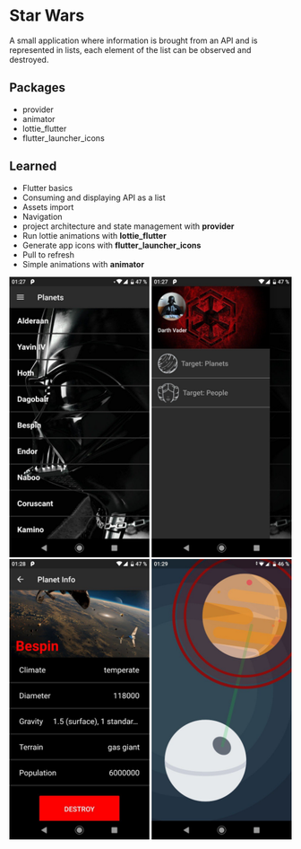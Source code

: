 # Star Wars

A small application where information is brought from an API and is represented in lists, each element of the list can be observed and destroyed.

## Packages

- provider
- animator
- lottie_flutter
- flutter_launcher_icons

## Learned

- Flutter basics
- Consuming and displaying API as a list
- Assets import
- Navigation
- project architecture and state management with **provider**
- Run lottie animations with **lottie_flutter**
- Generate app icons with **flutter_launcher_icons**
- Pull to refresh
- Simple animations with **animator**

<img src="https://github.com/KevMorelli/Fluttering/blob/master/_screenshots/star_wars/01.jpg?raw=true" height="500" /> <img src="https://github.com/KevMorelli/Fluttering/blob/master/_screenshots/star_wars/02.jpg?raw=true" height="500" /> <img src="https://github.com/KevMorelli/Fluttering/blob/master/_screenshots/star_wars/03.jpg?raw=true" height="500" /> <img src="https://github.com/KevMorelli/Fluttering/blob/master/_screenshots/star_wars/04.jpg?raw=true" height="500" />
